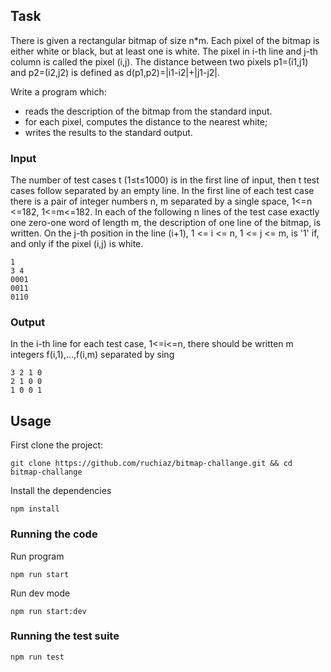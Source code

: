 
## Task
There is given a rectangular bitmap of size n*m. Each pixel of the bitmap is either white or
black, but at least one is white. The pixel in i-th line and j-th column is called the pixel (i,j). The
distance between two pixels p1=(i1,j1) and p2=(i2,j2) is defined as d(p1,p2)=|i1-i2|+|j1-j2|.

Write a program which:

- reads the description of the bitmap from the standard input.
- for each pixel, computes the distance to the nearest white;
- writes the results to the standard output.

### Input
The number of test cases t (1≤t≤1000) is in the first line of input, then t test cases follow
separated by an empty line. In the first line of each test case there is a pair of integer numbers
n, m separated by a single space, 1<=n <=182, 1<=m<=182. In each of the following n lines of
the test case exactly one zero-one word of length m, the description of one line of the bitmap, is
written. On the j-th position in the line (i+1), 1 <= i <= n, 1 <= j <= m, is '1' if, and only if the pixel
(i,j) is white.
```
1
3 4
0001
0011
0110
```

### Output
In the i-th line for each test case, 1<=i<=n, there should be written m integers f(i,1),...,f(i,m)
separated by sing
```
3 2 1 0
2 1 0 0
1 0 0 1
```

## Usage
First clone the project:
```
git clone https://github.com/ruchiaz/bitmap-challange.git && cd bitmap-challange
```
Install the dependencies
```
npm install
```
### Running the code
Run program
```
npm run start
```

Run dev mode
```
npm run start:dev
```
### Running the test suite
```
npm run test
```
